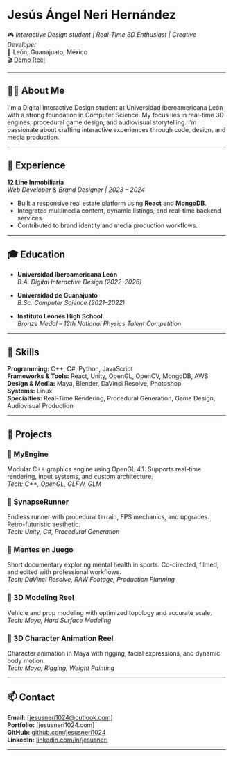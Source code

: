 # Jesús Ángel Neri Hernández

🎮 *Interactive Design student | Real-Time 3D Enthusiast | Creative Developer*  
📍 León, Guanajuato, México  
🎬 [Demo Reel](https://youtu.be/dz8dqTZLVFE)

---

## 👨‍💻 About Me

I'm a Digital Interactive Design student at Universidad Iberoamericana León with a strong foundation in Computer Science. My focus lies in real-time 3D engines, procedural game design, and audiovisual storytelling. I’m passionate about crafting interactive experiences through code, design, and media production.

---

## 💼 Experience

**12 Line Inmobiliaria**  
*Web Developer & Brand Designer | 2023 – 2024*  
- Built a responsive real estate platform using **React** and **MongoDB**.  
- Integrated multimedia content, dynamic listings, and real-time backend services.  
- Contributed to brand identity and media production workflows.

---

## 🎓 Education

- **Universidad Iberoamericana León**  
  *B.A. Digital Interactive Design (2022–2026)*

- **Universidad de Guanajuato**  
  *B.Sc. Computer Science (2021–2022)*

- **Instituto Leonés High School**  
  *Bronze Medal – 12th National Physics Talent Competition*

---

## 🧠 Skills

**Programming:** C++, C#, Python, JavaScript  
**Frameworks & Tools:** React, Unity, OpenGL, OpenCV, MongoDB, AWS  
**Design & Media:** Maya, Blender, DaVinci Resolve, Photoshop  
**Systems:** Linux  
**Specialties:** Real-Time Rendering, Procedural Generation, Game Design, Audiovisual Production

---

## 🧪 Projects

### 🔧 MyEngine  
Modular C++ graphics engine using OpenGL 4.1. Supports real-time rendering, input systems, and custom architecture.  
*Tech: C++, OpenGL, GLFW, GLM*

### 🚀 SynapseRunner  
Endless runner with procedural terrain, FPS mechanics, and upgrades. Retro-futuristic aesthetic.  
*Tech: Unity, C#, Procedural Generation*

### 🎥 Mentes en Juego  
Short documentary exploring mental health in sports. Co-directed, filmed, and edited with professional workflows.  
*Tech: DaVinci Resolve, RAW Footage, Production Planning*

### 🚗 3D Modeling Reel  
Vehicle and prop modeling with optimized topology and accurate scale.  
*Tech: Maya, Hard Surface Modeling*

### 🕺 3D Character Animation Reel  
Character animation in Maya with rigging, facial expressions, and dynamic body motion.  
*Tech: Maya, Rigging, Weight Painting*

---


## 📫 Contact

**Email:** [jesusneri1024@outlook.com]  
**Portfolio:** [jesusneri1024.com]  
**GitHub:** [github.com/jesusneri1024](https://github.com/jesusneri1024)  
**LinkedIn:** [linkedin.com/in/jesusneri](#)

---

